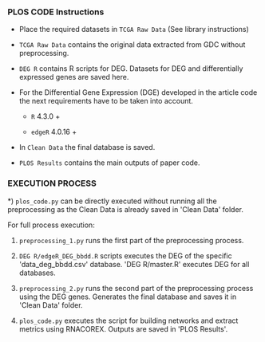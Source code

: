 ### PLOS CODE Instructions

* Place the required datasets in `TCGA Raw Data` (See library instructions)

* `TCGA Raw Data` contains the original data extracted from GDC without preprocessing.

* `DEG R` contains R scripts for DEG. Datasets for DEG and differentially expressed genes are saved here. 

* For the Differential Gene Expression (DGE) developed in the article code the next requirements have to be taken into account.

  - `R` 4.3.0 +

  - `edgeR` 4.0.16 +

* In `Clean Data` the final database is saved.

* `PLOS Results` contains the main outputs of paper code.


### EXECUTION PROCESS

*) `plos_code.py` can be directly executed without running all the preprocessing as the Clean Data is already saved in 'Clean Data' folder.

For full process execution:

1) `preprocessing_1.py` runs the first part of the preprocessing process.

2) `DEG R/edgeR_DEG_bbdd.R` scripts executes the DEG of the specific 'data_deg_bbdd.csv' database. 'DEG R/master.R' executes DEG for all databases.

3) `preprocessing_2.py` runs the second part of the preprocessing process using the DEG genes. Generates the final database and saves it in 'Clean Data' folder.

4) `plos_code.py` executes the script for building networks and extract metrics using RNACOREX. Outputs are saved in 'PLOS Results'.
